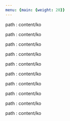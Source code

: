 ```yaml
---
menu: {main: {weight: 20}}
---
```


path : content/ko

path : content/ko

path : content/ko

path : content/ko

path : content/ko

path : content/ko

path : content/ko

path : content/ko

path : content/ko

path : content/ko
